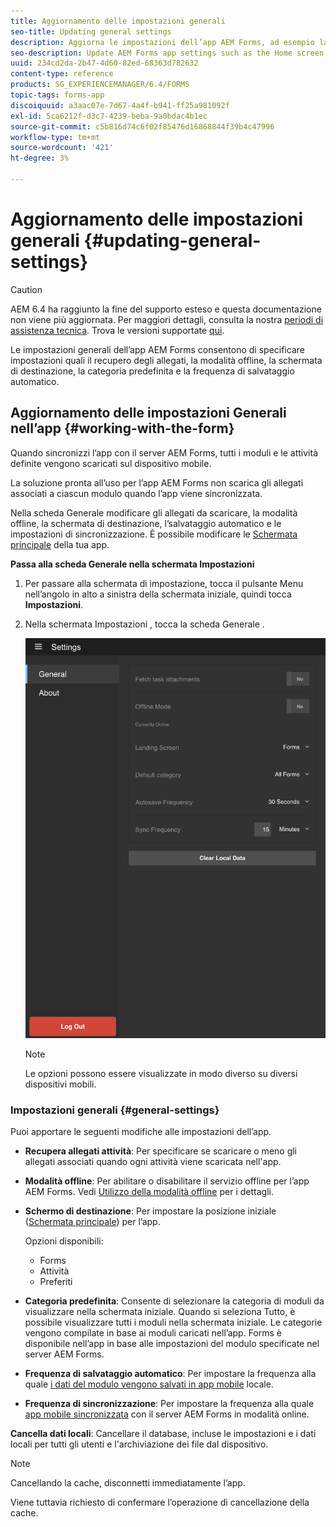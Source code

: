 ```yaml
---
title: Aggiornamento delle impostazioni generali
seo-title: Updating general settings
description: Aggiorna le impostazioni dell’app AEM Forms, ad esempio la schermata iniziale e le opzioni dei punti iniziali di recupero e degli allegati
seo-description: Update AEM Forms app settings such as the Home screen and fetch Startpoints and attachments options
uuid: 234cd2da-2b47-4d60-82ed-68363d782632
content-type: reference
products: SG_EXPERIENCEMANAGER/6.4/FORMS
topic-tags: forms-app
discoiquuid: a3aac07e-7d67-4a4f-b941-ff25a981092f
exl-id: 5ca6212f-d3c7-4239-beba-9a0bdac4b1ec
source-git-commit: c5b816d74c6f02f85476d16868844f39b4c47996
workflow-type: tm+mt
source-wordcount: '421'
ht-degree: 3%

---
```


# Aggiornamento delle impostazioni generali {#updating-general-settings}

>[!CAUTION]
>
>AEM 6.4 ha raggiunto la fine del supporto esteso e questa documentazione non viene più aggiornata. Per maggiori dettagli, consulta la nostra [periodi di assistenza tecnica](https://helpx.adobe.com/it/support/programs/eol-matrix.html). Trova le versioni supportate [qui](https://experienceleague.adobe.com/docs/).

Le impostazioni generali dell’app AEM Forms consentono di specificare impostazioni quali il recupero degli allegati, la modalità offline, la schermata di destinazione, la categoria predefinita e la frequenza di salvataggio automatico.

## Aggiornamento delle impostazioni Generali nell’app {#working-with-the-form}

Quando sincronizzi l’app con il server AEM Forms, tutti i moduli e le attività definite vengono scaricati sul dispositivo mobile.

La soluzione pronta all’uso per l’app AEM Forms non scarica gli allegati associati a ciascun modulo quando l’app viene sincronizzata.

Nella scheda Generale modificare gli allegati da scaricare, la modalità offline, la schermata di destinazione, l’salvataggio automatico e le impostazioni di sincronizzazione. È possibile modificare le [Schermata principale](/help/forms/using/home-screen.md) della tua app.

**Passa alla scheda Generale nella schermata Impostazioni**

1. Per passare alla schermata di impostazione, tocca il pulsante Menu nell’angolo in alto a sinistra della schermata iniziale, quindi tocca **Impostazioni**.
1. Nella schermata Impostazioni , tocca la scheda Generale .

   ![Impostazioni generali nell’app AEM Forms](assets/gen-settings-2.png)

   >[!NOTE]
   >
   >Le opzioni possono essere visualizzate in modo diverso su diversi dispositivi mobili.

### Impostazioni generali {#general-settings}

Puoi apportare le seguenti modifiche alle impostazioni dell’app.

* **Recupera allegati attività**: Per specificare se scaricare o meno gli allegati associati quando ogni attività viene scaricata nell&#39;app.

* **Modalità offline**: Per abilitare o disabilitare il servizio offline per l’app AEM Forms. Vedi [Utilizzo della modalità offline](/help/forms/using/work-offline-mode.md) per i dettagli.

* **Schermo di destinazione**: Per impostare la posizione iniziale ([Schermata principale](/help/forms/using/home-screen.md)) per l’app.

   Opzioni disponibili:

   * Forms
   * Attività
   * Preferiti

* **Categoria predefinita**: Consente di selezionare la categoria di moduli da visualizzare nella schermata iniziale. Quando si seleziona Tutto, è possibile visualizzare tutti i moduli nella schermata iniziale. Le categorie vengono compilate in base ai moduli caricati nell’app. Forms è disponibile nell’app in base alle impostazioni del modulo specificate nel server AEM Forms.

* **Frequenza di salvataggio automatico**: Per impostare la frequenza alla quale [i dati del modulo vengono salvati in app mobile](/help/forms/using/autosave-data-app.md) locale.

* **Frequenza di sincronizzazione**: Per impostare la frequenza alla quale [app mobile sincronizzata](/help/forms/using/sync-app.md) con il server AEM Forms in modalità online.

**Cancella dati locali**: Cancellare il database, incluse le impostazioni e i dati locali per tutti gli utenti e l&#39;archiviazione dei file dal dispositivo.

>[!NOTE]
>
>Cancellando la cache, disconnetti immediatamente l’app.
>
>Viene tuttavia richiesto di confermare l’operazione di cancellazione della cache.
